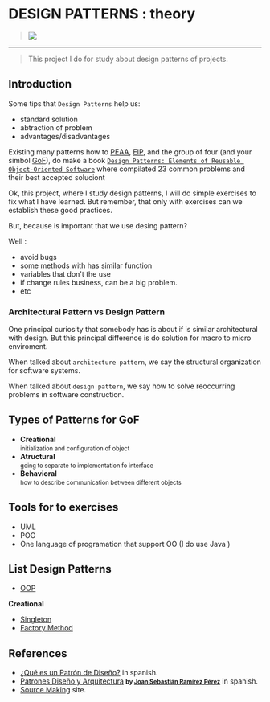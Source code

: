 # DESIGN PATTERNS : theory
> ![](https://img.shields.io/badge/Author-Alejandro_Fuentes_|_fuentesra@hotmail.com-informational?style=flat&logoColor=white&color=4a4c4d)

---

> This project I do for study about design patterns of projects.

## Introduction
Some tips that `Design Patterns` help us:

* standard solution
* abtraction of problem
* advantages/disadvantages

Existing many patterns how to [PEAA][link-PEAA-wkp], [EIP][link-EIP-wkp], and the group of four (and your simbol [GoF][link-GoF-wkp]), do make a book [`Design Patterns: Elements of Reusable Object-Oriented Software`][link-GoF-amzn] where compilated 23 common problems and their best accepted soluciont

Ok, this project, where I study design patterns, I will do simple exercises to fix what I have learned. But remember, that only with exercises can we establish these good practices.

But, because is important that we use desing pattern?

Well :
* avoid bugs
* some methods with has similar function
* variables that don't the use
* if change rules business, can be a big problem.
* etc

### **Architectural Pattern vs Design Pattern**

One principal curiosity that somebody has is about if is similar  architectural with design. But this principal difference is do solution for macro to micro enviroment.

When talked about `architecture pattern`, we say the structural organization for software systems.

When talked about `design pattern`, we say how to solve reoccurring problems in software construction.

## Types of Patterns for GoF

* **Creational**<br/>
    <small>initialization and configuration of object</small>
* **Atructural**<br/>
    <small>going to separate to implementation fo interface</small>
* **Behavioral**<br/>
    <small>how to describe communication between different objects</small>


## Tools for to exercises

* UML
* POO
* One language of programation that support OO (I do use Java
)

## List Design Patterns

* [OOP](./Docs/README-oop.md)

**Creational**

* [Singleton](./Docs/README-singleton.md)
* [Factory Method](./Docs/README-factorymethod.md)

## References
* [¿Qué es un Patrón de Diseño?][link-msdn-bb972240-es] in spanish.
* [Patrones Diseño y Arquitectura][link-patrones-disenio-es] <small>**by [Joan Sebastián Ramírez Pérez][about-SebastianRamrez]**</small> in spanish.
* [Source Making][link-sourcemaking-dp] site.


<!-- links and miscelaneas -->
[link-sourcemaking-dp]: https://sourcemaking.com/design_patterns

[link-msdn-bb972240-es]: https://docs.microsoft.com/es-es/previous-versions/bb972240(v=msdn.10)?redirectedfrom=MSDN
[link-patrones-disenio-es]: https://es.slideshare.net/SebastianRamrez2/patrones-diseo-1

[link-GoF-wkp]: http://wiki.c2.com/?GangOfFour
[link-GoF-amzn]: https://www.amazon.com.br/Design-Patterns-Elements-Reusable-Object-Oriented/dp/0201633612

[link-PEAA-wkp]: https://wiki.c2.com/?PatternsOfEnterpriseApplicationArchitecture
[link-EIP-wkp]: https://en.wikipedia.org/wiki/Enterprise_Integration_Patterns
[link-Architectural-pattern-wkp]: https://en.wikipedia.org/wiki/Architectural_pattern
[link-Design-pattern-wkp]: https://en.wikipedia.org/wiki/Design_pattern

[about-SebastianRamrez]: https://es.slideshare.net/SebastianRamrez2?utm_campaign=profiletracking&utm_medium=sssite&utm_source=ssslideview